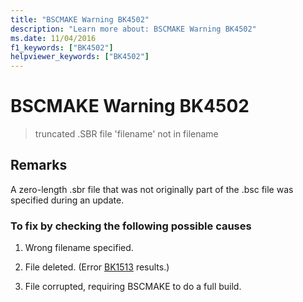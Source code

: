 ```yaml
---
title: "BSCMAKE Warning BK4502"
description: "Learn more about: BSCMAKE Warning BK4502"
ms.date: 11/04/2016
f1_keywords: ["BK4502"]
helpviewer_keywords: ["BK4502"]
---
```

# BSCMAKE Warning BK4502

> truncated .SBR file 'filename' not in filename

## Remarks

A zero-length .sbr file that was not originally part of the .bsc file was specified during an update.

### To fix by checking the following possible causes

1. Wrong filename specified.

1. File deleted. (Error [BK1513](../../error-messages/tool-errors/bscmake-error-bk1513.md) results.)

1. File corrupted, requiring BSCMAKE to do a full build.
